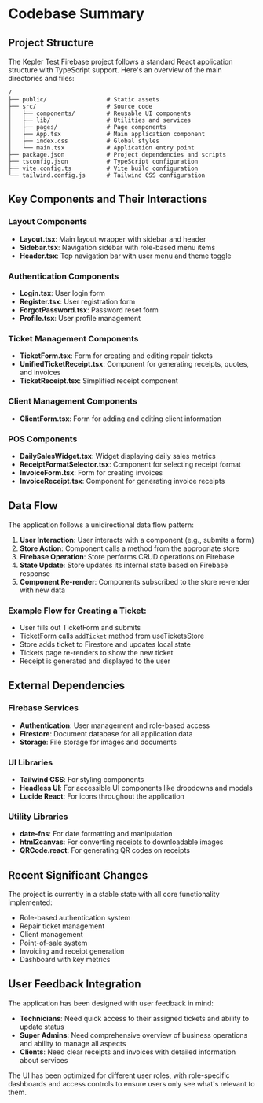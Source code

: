 # Codebase Summary

## Project Structure

The Kepler Test Firebase project follows a standard React application structure with TypeScript support. Here's an overview of the main directories and files:

```
/
├── public/                 # Static assets
├── src/                    # Source code
│   ├── components/         # Reusable UI components
│   ├── lib/                # Utilities and services
│   ├── pages/              # Page components
│   ├── App.tsx             # Main application component
│   ├── index.css           # Global styles
│   └── main.tsx            # Application entry point
├── package.json            # Project dependencies and scripts
├── tsconfig.json           # TypeScript configuration
├── vite.config.ts          # Vite build configuration
└── tailwind.config.js      # Tailwind CSS configuration
```

## Key Components and Their Interactions

### Layout Components
- **Layout.tsx**: Main layout wrapper with sidebar and header
- **Sidebar.tsx**: Navigation sidebar with role-based menu items
- **Header.tsx**: Top navigation bar with user menu and theme toggle

### Authentication Components
- **Login.tsx**: User login form
- **Register.tsx**: User registration form
- **ForgotPassword.tsx**: Password reset form
- **Profile.tsx**: User profile management

### Ticket Management Components
- **TicketForm.tsx**: Form for creating and editing repair tickets
- **UnifiedTicketReceipt.tsx**: Component for generating receipts, quotes, and invoices
- **TicketReceipt.tsx**: Simplified receipt component

### Client Management Components
- **ClientForm.tsx**: Form for adding and editing client information

### POS Components
- **DailySalesWidget.tsx**: Widget displaying daily sales metrics
- **ReceiptFormatSelector.tsx**: Component for selecting receipt format
- **InvoiceForm.tsx**: Form for creating invoices
- **InvoiceReceipt.tsx**: Component for generating invoice receipts

## Data Flow

The application follows a unidirectional data flow pattern:

1. **User Interaction**: User interacts with a component (e.g., submits a form)
2. **Store Action**: Component calls a method from the appropriate store
3. **Firebase Operation**: Store performs CRUD operations on Firebase
4. **State Update**: Store updates its internal state based on Firebase response
5. **Component Re-render**: Components subscribed to the store re-render with new data

### Example Flow for Creating a Ticket:
- User fills out TicketForm and submits
- TicketForm calls `addTicket` method from useTicketsStore
- Store adds ticket to Firestore and updates local state
- Tickets page re-renders to show the new ticket
- Receipt is generated and displayed to the user

## External Dependencies

### Firebase Services
- **Authentication**: User management and role-based access
- **Firestore**: Document database for all application data
- **Storage**: File storage for images and documents

### UI Libraries
- **Tailwind CSS**: For styling components
- **Headless UI**: For accessible UI components like dropdowns and modals
- **Lucide React**: For icons throughout the application

### Utility Libraries
- **date-fns**: For date formatting and manipulation
- **html2canvas**: For converting receipts to downloadable images
- **QRCode.react**: For generating QR codes on receipts

## Recent Significant Changes

The project is currently in a stable state with all core functionality implemented:

- Role-based authentication system
- Repair ticket management
- Client management
- Point-of-sale system
- Invoicing and receipt generation
- Dashboard with key metrics

## User Feedback Integration

The application has been designed with user feedback in mind:

- **Technicians**: Need quick access to their assigned tickets and ability to update status
- **Super Admins**: Need comprehensive overview of business operations and ability to manage all aspects
- **Clients**: Need clear receipts and invoices with detailed information about services

The UI has been optimized for different user roles, with role-specific dashboards and access controls to ensure users only see what's relevant to them.

